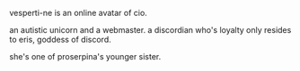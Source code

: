 vesperti-ne is an online avatar of cio.

an autistic unicorn and a webmaster. 
a discordian who's loyalty only resides to eris, goddess of discord.

she's one of proserpina's younger sister.
